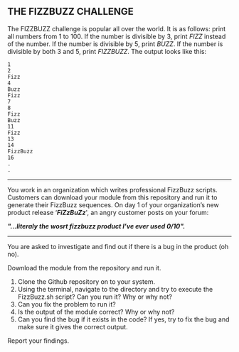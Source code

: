 ## THE FIZZBUZZ CHALLENGE

The FIZZBUZZ challenge is popular all over the world. It is as follows: print all numbers from 1 to 100. If the number is divisible by 3, print *FIZZ* instead of the number. If the number is divisible by 5, print *BUZZ*. If the number is divisible by both 3 and 5, print *FIZZBUZZ*. The output looks like this:

```
1
2
Fizz
4
Buzz
Fizz
7
8
Fizz
Buzz
11
Fizz
13
14
FizzBuzz
16
.
.
```

---

You work in an organization which writes professional FizzBuzz scripts. Customers can download your module from this repository and run it to generate their FizzBuzz sequences. On day 1 of your organization’s new product release ‘**_FiZzBuZz_**', an angry customer posts on your forum:

**_"...literaly  the wosrt fizzbuzz product I’ve ever used 0/10"._**

---

You are asked to investigate and find out if there is a bug in the product (oh no). 

Download the module from the repository and run it.
1. Clone the Github repository on to your system.
2. Using the terminal, navigate to the directory and try to execute the FizzBuzz.sh script? Can you run it? Why or why not?
3. Can you fix the problem to run it?
4. Is the output of the module correct? Why or why not?
5. Can you find the bug if it exists in the code?  If yes, try to fix the bug and make sure it gives the correct output.

Report your findings. 
